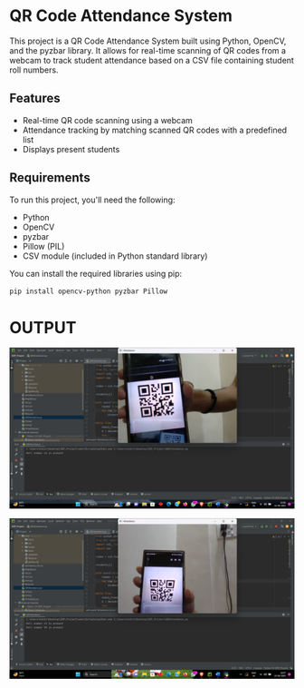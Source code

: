 # QR Code Attendance System

This project is a QR Code Attendance System built using Python, OpenCV, and the pyzbar library. It allows for real-time scanning of QR codes from a webcam to track student attendance based on a CSV file containing student roll numbers.

## Features

- Real-time QR code scanning using a webcam
- Attendance tracking by matching scanned QR codes with a predefined list
- Displays present students

## Requirements

To run this project, you'll need the following:

- Python
- OpenCV
- pyzbar
- Pillow (PIL)
- CSV module (included in Python standard library)

You can install the required libraries using pip:

```bash
pip install opencv-python pyzbar Pillow
```


# OUTPUT

![1729073966858](image/README/1729073966858.png)

![1729074026405](image/README/1729074026405.png)
